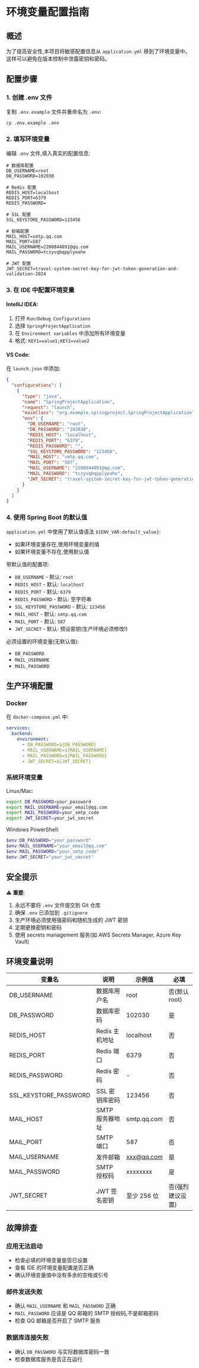 # 环境变量配置指南

## 概述

为了提高安全性,本项目将敏感配置信息从 `application.yml` 移到了环境变量中。这样可以避免在版本控制中泄露密钥和密码。

## 配置步骤

### 1. 创建 .env 文件

复制 `.env.example` 文件并重命名为 `.env`:

```bash
cp .env.example .env
```

### 2. 填写环境变量

编辑 `.env` 文件,填入真实的配置信息:

```properties
# 数据库配置
DB_USERNAME=root
DB_PASSWORD=102030

# Redis 配置
REDIS_HOST=localhost
REDIS_PORT=6379
REDIS_PASSWORD=

# SSL 配置
SSL_KEYSTORE_PASSWORD=123456

# 邮箱配置
MAIL_HOST=smtp.qq.com
MAIL_PORT=587
MAIL_USERNAME=2208844091@qq.com
MAIL_PASSWORD=tczyvqbqpplyeahe

# JWT 配置
JWT_SECRET=travel-system-secret-key-for-jwt-token-generation-and-validation-2024
```

### 3. 在 IDE 中配置环境变量

#### IntelliJ IDEA:

1. 打开 `Run/Debug Configurations`
2. 选择 `SpringProjectApplication`
3. 在 `Environment variables` 中添加所有环境变量
4. 格式: `KEY1=value1;KEY2=value2`

#### VS Code:

在 `launch.json` 中添加:

```json
{
  "configurations": [
    {
      "type": "java",
      "name": "SpringProjectApplication",
      "request": "launch",
      "mainClass": "org.example.springproject.SpringProjectApplication",
      "env": {
        "DB_USERNAME": "root",
        "DB_PASSWORD": "102030",
        "REDIS_HOST": "localhost",
        "REDIS_PORT": "6379",
        "REDIS_PASSWORD": "",
        "SSL_KEYSTORE_PASSWORD": "123456",
        "MAIL_HOST": "smtp.qq.com",
        "MAIL_PORT": "587",
        "MAIL_USERNAME": "2208844091@qq.com",
        "MAIL_PASSWORD": "tczyvqbqpplyeahe",
        "JWT_SECRET": "travel-system-secret-key-for-jwt-token-generation-and-validation-2024"
      }
    }
  ]
}
```

### 4. 使用 Spring Boot 的默认值

`application.yml` 中使用了默认值语法 `${ENV_VAR:default_value}`:

- 如果环境变量存在,使用环境变量的值
- 如果环境变量不存在,使用默认值

带默认值的配置项:

- `DB_USERNAME` - 默认: `root`
- `REDIS_HOST` - 默认: `localhost`
- `REDIS_PORT` - 默认: `6379`
- `REDIS_PASSWORD` - 默认: 空字符串
- `SSL_KEYSTORE_PASSWORD` - 默认: `123456`
- `MAIL_HOST` - 默认: `smtp.qq.com`
- `MAIL_PORT` - 默认: `587`
- `JWT_SECRET` - 默认: 预设密钥(生产环境必须修改!)

必须设置的环境变量(无默认值):

- `DB_PASSWORD`
- `MAIL_USERNAME`
- `MAIL_PASSWORD`

## 生产环境配置

### Docker

在 `docker-compose.yml` 中:

```yaml
services:
  backend:
    environment:
      - DB_PASSWORD=${DB_PASSWORD}
      - MAIL_USERNAME=${MAIL_USERNAME}
      - MAIL_PASSWORD=${MAIL_PASSWORD}
      - JWT_SECRET=${JWT_SECRET}
```

### 系统环境变量

Linux/Mac:

```bash
export DB_PASSWORD=your_password
export MAIL_USERNAME=your_email@qq.com
export MAIL_PASSWORD=your_smtp_code
export JWT_SECRET=your_jwt_secret
```

Windows PowerShell:

```powershell
$env:DB_PASSWORD="your_password"
$env:MAIL_USERNAME="your_email@qq.com"
$env:MAIL_PASSWORD="your_smtp_code"
$env:JWT_SECRET="your_jwt_secret"
```

## 安全提示

⚠️ **重要**:

1. 永远不要将 `.env` 文件提交到 Git 仓库
2. 确保 `.env` 已添加到 `.gitignore`
3. 生产环境必须使用强密码和随机生成的 JWT 密钥
4. 定期更换密钥和密码
5. 使用 secrets management 服务(如 AWS Secrets Manager, Azure Key Vault)

## 环境变量说明

| 变量名                | 说明            | 示例值      | 必填             |
| --------------------- | --------------- | ----------- | ---------------- |
| DB_USERNAME           | 数据库用户名    | root        | 否(默认 root)    |
| DB_PASSWORD           | 数据库密码      | 102030      | 是               |
| REDIS_HOST            | Redis 主机地址  | localhost   | 否               |
| REDIS_PORT            | Redis 端口      | 6379        | 否               |
| REDIS_PASSWORD        | Redis 密码      | -           | 否               |
| SSL_KEYSTORE_PASSWORD | SSL 密钥库密码  | 123456      | 否               |
| MAIL_HOST             | SMTP 服务器地址 | smtp.qq.com | 否               |
| MAIL_PORT             | SMTP 端口       | 587         | 否               |
| MAIL_USERNAME         | 发件邮箱        | xxx@qq.com  | 是               |
| MAIL_PASSWORD         | SMTP 授权码     | xxxxxxxx    | 是               |
| JWT_SECRET            | JWT 签名密钥    | 至少 256 位 | 否(强烈建议设置) |

## 故障排查

### 应用无法启动

- 检查必填的环境变量是否已设置
- 查看 IDE 的环境变量配置是否正确
- 确认环境变量值中没有多余的空格或引号

### 邮件发送失败

- 确认 `MAIL_USERNAME` 和 `MAIL_PASSWORD` 正确
- `MAIL_PASSWORD` 应该是 QQ 邮箱的 SMTP 授权码,不是邮箱密码
- 检查 QQ 邮箱是否开启了 SMTP 服务

### 数据库连接失败

- 确认 `DB_PASSWORD` 与实际数据库密码一致
- 检查数据库服务是否正在运行
